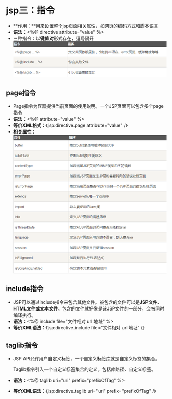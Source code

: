 # jsp三：指令

* **作用：**用来设置整个jsp页面相关属性，如网页的编码方式和脚本语言
* **语法：**<%@ directive attribute="value" %>
* 三种指令：以**键值对**形式存在，逗号隔开![avatar](图片引入\QQ截图20200227132723.png)

## page指令

* Page指令为容器提供当前页面的使用说明。一个JSP页面可以包含多个page指令
* **语法：**<%@ attribute="value" %>
* **等价XML格式：**《jsp:directive.page attribute="value" /》
* **相关属性：**![avatar](图片引入\QQ截图20200227134540.png)

## include指令

* JSP可以通过include指令来包含其他文件。被包含的文件可以是**JSP文件、HTML文件或文本文件**。包含的文件就好像是该JSP文件的一部分，会被同时编译执行。
* **语法：**<%@ include file="文件相对 url 地址" %>
* **等价XML语法：**《jsp:directive.include file="文件相对 url 地址" /》

## taglib指令

* JSP API允许用户自定义标签，一个自定义标签库就是自定义标签的集合。

  Taglib指令引入一个自定义标签集合的定义，包括库路径、自定义标签。

* **语法：**<%@ taglib uri="uri" prefix="prefixOfTag" %>

* **等价XML语法：**《jsp:directive.taglib uri="uri" prefix="prefixOfTag" /》